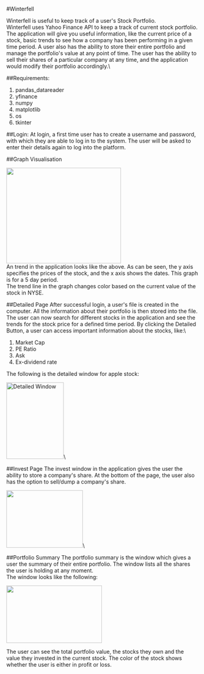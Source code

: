 #Winterfell

Winterfell is useful to keep track of a user's Stock Portfolio.\
Winterfell uses Yahoo Finance API to keep a track of current stock portfolio. \
The application will give you useful information, like the current price of a stock, basic trends to see how a company has been performing in a given time period. A user also has the ability to store their entire portfolio and manage the portfolio's value at any point of time. The user has the ability to sell their shares of a particular company at any time, and the application would modify their portfolio accordingly.\

##Requirements:
1. pandas_datareader
2. yfinance
3. numpy
4. matplotlib
5. os
6. tkinter

##Login:
At login, a first time user has to create a username and password, with which they are able to log in to the system. The user will be asked to enter their details again to log into the platform.

##Graph Visualisation

<img height="250" src="../../../../../../../var/folders/0c/fgrnvq111ws10lt92j11hlfh0000gn/T/TemporaryItems/NSIRD_screencaptureui_2kdjX3/Screenshot 2021-12-17 at 18.22.41.png" width="300"/>\
An trend in the application looks like the above. As can be seen, the y axis specifies the prices of the stock, and the x axis shows the dates. This graph is for a 5 day period.\
The trend line in the graph changes color based on the current value of the stock in NYSE.


##Detailed Page
After successful login, a user's file is created in the computer. All the information about their portfolio is then stored into the file.\
The user can now search for different stocks in the application and see the trends for the stock price for a defined time period. By clicking the Detailed Button, a user can access important information about the stocks, like:\
1. Market Cap
2. PE Ratio
3. Ask
4. Ex-dividend rate

The following is the detailed window for apple stock:

<img height="200" src="../../../../../../../var/folders/0c/fgrnvq111ws10lt92j11hlfh0000gn/T/TemporaryItems/NSIRD_screencaptureui_0GjhAo/Screenshot 2021-12-17 at 17.41.36.png" width="150" title="Detailed Window"/>\

##Invest Page
The invest window in the application gives the user the ability to store a company's share. At the bottom of the page, the user also has the option to sell/dump a company's share.

<img height="150" src="../../../../../../../var/folders/0c/fgrnvq111ws10lt92j11hlfh0000gn/T/TemporaryItems/NSIRD_screencaptureui_WdiQ54/Screenshot 2021-12-17 at 18.30.47.png" width="200"/>\

##Portfolio Summary
The portfolio summary is the window which gives a user the summary of their entire portfolio. The window lists all the shares the user is holding at any moment.\
The window looks like the following:

<img height="150" src="../../../../../../../var/folders/0c/fgrnvq111ws10lt92j11hlfh0000gn/T/TemporaryItems/NSIRD_screencaptureui_RvY2mL/Screenshot 2021-12-17 at 18.48.42.png" width="250"/>

The user can see the total portfolio value, the stocks they own and the value they invested in the current stock. The color of the stock shows whether the user is either in profit or loss.
